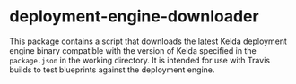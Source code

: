 # deployment-engine-downloader

This package contains a script that downloads the latest Kelda deployment
engine binary compatible with the version of Kelda specified in the
`package.json` in the working directory. It is intended for use with
Travis builds to test blueprints against the deployment engine.
